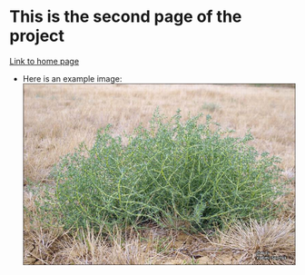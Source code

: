 # This is the second page of the project
[Link to home page](/README.md)

* Here is an example image:
![Example image](img/example.jpg)